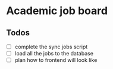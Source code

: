 # Academic job board

## Todos

- [ ] complete the sync jobs script
- [ ] load all the jobs to the database
- [ ] plan how to frontend will look like
